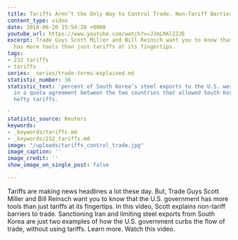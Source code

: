 ```yaml
---
title: Tariffs Aren’t the Only Way to Control Trade. Non-Tariff Barriers, Explained.
content_type: video
date: 2018-06-26 15:54:28 +0000
youtube_url: https://www.youtube.com/watch?v=JJmLMAl22JE
excerpt: Trade Guys Scott Miller and Bill Reinsch want you to know that the U.S. government
  has more tools than just tariffs at its fingertips.
tags:
- 232 tariffs
- tariffs
series: _series/trade-terms-explained.md
statistic_number: 30
statistic_text: 'percent of South Korea’s steel exports to the U.S. were cut in 2018
  in a quota agreement between the two countries that allowed South Korea to avoid
  hefty tariffs.

'
statistic_source: Reuters
keywords:
- _keywords/tariffs.md
- _keywords/232_tariffs.md
image: "/uploads/tariffs_control_trade.jpg"
image_caption: ''
image_credit: ''
show_image_on_single_post: false

---
```

Tariffs are making news headlines a lot these day. But, Trade Guys Scott Miller and Bill Reinsch want you to know that the U.S. government has more tools than just tariffs at its fingertips. In this video, Scott explains non-tariff barriers to trade. Sanctioning Iran and limiting steel exports from South Korea are just two examples of how the U.S. government curbs the flow of trade, without using tariffs. Learn more. Watch this video.